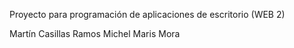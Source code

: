 Proyecto para programación de aplicaciones de escritorio (WEB 2)

Martín Casillas Ramos
Michel Maris Mora